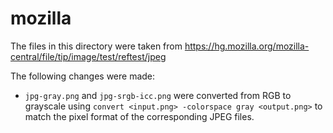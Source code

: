# mozilla
The files in this directory were taken from https://hg.mozilla.org/mozilla-central/file/tip/image/test/reftest/jpeg

The following changes were made:
* `jpg-gray.png` and `jpg-srgb-icc.png` were converted from RGB to grayscale using `convert <input.png> -colorspace gray <output.png>` to match the pixel format of the corresponding JPEG files.
